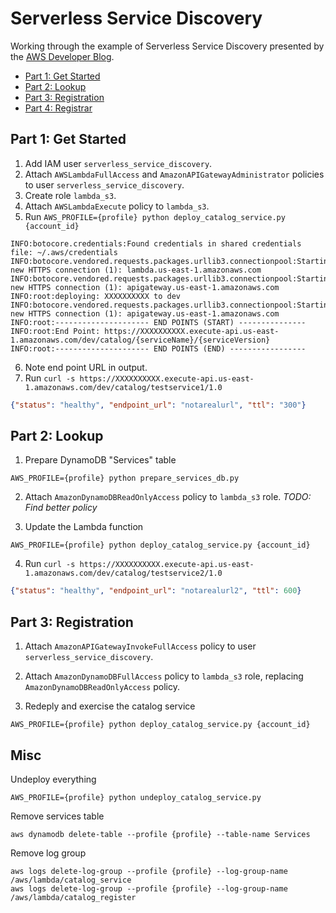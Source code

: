 # Serverless Service Discovery

Working through the example of Serverless Service Discovery
presented by the
[AWS Developer Blog](https://aws.amazon.com/blogs/developer/).

* [Part 1: Get Started](https://aws.amazon.com/blogs/developer/serverless-service-discovery-part-1-get-started/)
* [Part 2: Lookup](https://aws.amazon.com/blogs/developer/serverless-service-discovery-part-2-lookup/)
* [Part 3: Registration](https://aws.amazon.com/blogs/developer/serverless-service-discovery-part-3-registration/)
* [Part 4: Registrar](https://aws.amazon.com/blogs/developer/serverless-service-discovery-part-4-registrar/)


## Part 1: Get Started

1. Add IAM user `serverless_service_discovery`.
2. Attach `AWSLambdaFullAccess` and `AmazonAPIGatewayAdministrator` policies to user `serverless_service_discovery`.
3. Create role `lambda_s3`.
4. Attach `AWSLambdaExecute` policy to `lambda_s3`.
5. Run `AWS_PROFILE={profile} python deploy_catalog_service.py {account_id}`

```
INFO:botocore.credentials:Found credentials in shared credentials file: ~/.aws/credentials
INFO:botocore.vendored.requests.packages.urllib3.connectionpool:Starting new HTTPS connection (1): lambda.us-east-1.amazonaws.com
INFO:botocore.vendored.requests.packages.urllib3.connectionpool:Starting new HTTPS connection (1): apigateway.us-east-1.amazonaws.com
INFO:root:deploying: XXXXXXXXXX to dev
INFO:botocore.vendored.requests.packages.urllib3.connectionpool:Starting new HTTPS connection (1): apigateway.us-east-1.amazonaws.com
INFO:root:--------------------- END POINTS (START) ---------------
INFO:root:End Point: https://XXXXXXXXXX.execute-api.us-east-1.amazonaws.com/dev/catalog/{serviceName}/{serviceVersion}
INFO:root:--------------------- END POINTS (END) -----------------
```

6. Note end point URL in output.
7. Run `curl -s https://XXXXXXXXXX.execute-api.us-east-1.amazonaws.com/dev/catalog/testservice1/1.0`

```JSON
{"status": "healthy", "endpoint_url": "notarealurl", "ttl": "300"}
```


## Part 2: Lookup

1. Prepare DynamoDB "Services" table

```Shell
AWS_PROFILE={profile} python prepare_services_db.py
```

2. Attach `AmazonDynamoDBReadOnlyAccess` policy to `lambda_s3` role.
   _TODO: Find better policy_

3. Update the Lambda function

```Shell
AWS_PROFILE={profile} python deploy_catalog_service.py {account_id}
```

4. Run `curl -s https://XXXXXXXXXX.execute-api.us-east-1.amazonaws.com/dev/catalog/testservice2/1.0`

```JSON
{"status": "healthy", "endpoint_url": "notarealurl2", "ttl": 600}
```


## Part 3: Registration

1. Attach `AmazonAPIGatewayInvokeFullAccess` policy to user `serverless_service_discovery`.

2. Attach `AmazonDynamoDBFullAccess` policy to `lambda_s3` role, replacing `AmazonDynamoDBReadOnlyAccess` policy.

3. Redeply and exercise the catalog service

```Shell
AWS_PROFILE={profile} python deploy_catalog_service.py {account_id}
```


## Misc

Undeploy everything

```Shell
AWS_PROFILE={profile} python undeploy_catalog_service.py
```

Remove services table

```Shell
aws dynamodb delete-table --profile {profile} --table-name Services
```

Remove log group

```Shell
aws logs delete-log-group --profile {profile} --log-group-name /aws/lambda/catalog_service
aws logs delete-log-group --profile {profile} --log-group-name /aws/lambda/catalog_register
```
